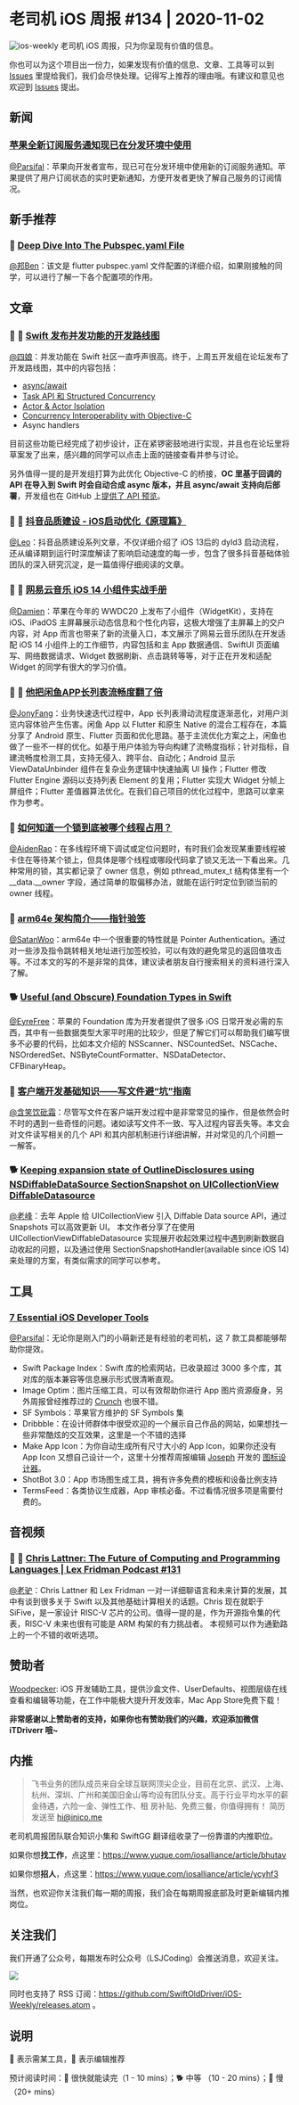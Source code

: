 # 老司机 iOS 周报 #134 | 2020-11-02

![ios-weekly](https://github.com/SwiftOldDriver/iOS-Weekly/blob/master/assets/ios-weekly.png?raw=true)
老司机 iOS 周报，只为你呈现有价值的信息。

你也可以为这个项目出一份力，如果发现有价值的信息、文章、工具等可以到 [Issues](https://github.com/SwiftOldDriver/iOS-Weekly/issues) 里提给我们，我们会尽快处理。记得写上推荐的理由哦。有建议和意见也欢迎到 [Issues](https://github.com/SwiftOldDriver/iOS-Weekly/issues) 提出。

## 新闻

### [苹果全新订阅服务通知现已在分发环境中使用](https://developer.apple.com/news/?id=an960mux)

[@Parsifal](https://github.com/ParsifalC)：苹果向开发者宣布，现已可在分发环境中使用新的订阅服务通知。苹果提供了用户订阅状态的实时更新通知，方便开发者更快了解自己服务的订阅情况。

## 新手推荐

### 🐎 [Deep Dive Into The Pubspec.yaml File](https://medium.com/flutter-community/deep-dive-into-the-pubspec-yaml-file-fb56ac8683b9)

[@邦Ben](https://weibo.com/linwenbang)：该文是 flutter pubspec.yaml 文件配置的详细介绍，如果刚接触的同学，可以进行了解一下各个配置项的作用。

## 文章

### 🌟 🐢 [Swift 发布并发功能的开发路线图](https://forums.swift.org/t/swift-concurrency-roadmap/41611)

[@四娘](https://kemchenj.github.io/)：并发功能在 Swift 社区一直呼声很高。终于，上周五开发组在论坛发布了开发路线图，其中的内容包括：

- [async/await](https://forums.swift.org/t/concurrency-asynchronous-functions/41619)
- [Task API 和 Structured Concurrency](https://forums.swift.org/t/concurrency-structured-concurrency/41622)
- [Actor & Actor Isolation](https://forums.swift.org/t/concurrency-actors-actor-isolation/41613)
- [Concurrency Interoperability with Objective-C](https://forums.swift.org/t/concurrency-interoperability-with-objective-c/41616)
- Async handlers

目前这些功能已经完成了初步设计，正在紧锣密鼓地进行实现，并且也在论坛里将草案发了出来，感兴趣的同学可以点击上面的链接查看并参与讨论。

另外值得一提的是开发组打算为此优化 Objective-C 的桥接，**OC 里基于回调的 API 在导入到 Swift 时会自动合成 async 版本，并且 async/await 支持向后部署**，开发组也在 GitHub 上[提供了 API 预览](https://github.com/DougGregor/swift-concurrency-objc/pull/1/files)。

### 🌟 🐢 [抖音品质建设 - iOS启动优化《原理篇》](https://mp.weixin.qq.com/s/3-Sbqe9gxdV6eI1f435BDg)

[@Leo](https://github.com/leomobiledeveloper)：抖音品质建设系列文章，不仅详细介绍了 iOS 13后的 dyld3 启动流程，还从编译期到运行时深度解读了影响启动速度的每一步，包含了很多抖音基础体验团队的深入研究沉淀，是一篇值得仔细阅读的文章。

### 🌟 🐎 [网易云音乐 iOS 14 小组件实战手册](https://mp.weixin.qq.com/s/gFd8fkJBkQd5RpFSD0P8Ig)

[@Damien](https://github.com/ZengyiMa)：苹果在今年的 WWDC20 上发布了小组件（WidgetKit），支持在 iOS、iPadOS 主屏幕展示动态信息和个性化内容，这极大增强了主屏幕上的交户内容，对 App 而言也带来了新的流量入口，本文展示了网易云音乐团队在开发适配 iOS 14 小组件上的工作细节，内容包括和主 App 数据通信、SwiftUI 页面编写、网络数据请求、Widget 数据刷新、点击跳转等等，对于正在开发和适配 Widget 的同学有很大的学习价值。

### 🌟 🐢 [他把闲鱼APP长列表流畅度翻了倍](https://mp.weixin.qq.com/s/dlOQ3Hw_U3CFQM91vcTGWQ)

[@JonyFang](https://github.com/JonyFang)：业务快速迭代过程中，App 长列表滑动流程度逐渐恶化，对用户浏览内容体验产生伤害。闲鱼 App 以 Flutter 和原生 Native 的混合工程存在，本篇分享了 Android 原生、Flutter 页面和优化思路。基于主流优化方案之上，闲鱼也做了一些不一样的优化。如基于用户体验为导向构建了流畅度指标；针对指标，自建流畅度检测工具，支持无侵入、跨平台、自动化；Android 显示 ViewDataUnbinder 组件在复杂业务逻辑中快速抽离 UI 操作；Flutter 修改 Flutter Engine 源码以支持列表 Element 的复用；Flutter 实现大 Widget 分帧上屏组件；Flutter 差值器算法优化。在我们自己项目的优化过程中，思路可以拿来作为参考。

### 🐎 [如何知道一个锁到底被哪个线程占用？](https://mp.weixin.qq.com/s/EUxx23NBsaPX2KG6HVG-cQ)

[@AidenRao](https://weibo.com/AidenRao)：在多线程环境下调试或定位问题时，有时我们会发现某重要线程被卡住在等待某个锁上，但具体是哪个线程或哪段代码拿了锁又无法一下看出来。几种常用的锁，其实都记录了 owner 信息，例如 pthread_mutex_t 结构体里有一个 \__data.\__owner 字段，通过简单的取偏移办法，就能在运行时定位到锁当前的 owner 线程。

### 🐎 [arm64e 架构简介——指针验签 ](https://mp.weixin.qq.com/s/a5e0T51kH9NIVKJpRyg4hQ)

[@SatanWoo](https://satanwoo.github.io)：arm64e 中一个很重要的特性就是 Pointer Authentication。通过对一些涉及指令跳转相关地址进行加签校验，可以有效的避免常见的返回值攻击等。不过本文的写的不是非常的具体，建议读者朋友自行搜索相关的资料进行深入了解。

### 🐕 [Useful (and Obscure) Foundation Types in Swift](https://medium.com/better-programming/useful-and-obscure-foundation-types-in-swift-4f2b2c42354e)

[@EyreFree](https://github.com/EyreFree)：苹果的 Foundation 库为开发者提供了很多 iOS 日常开发必需的东西，其中有一些数据类型大家平时用的比较少，但是了解它们可以帮助我们编写很多不必要的代码，比如本文介绍的 NSScanner、NSCountedSet、NSCache、NSOrderedSet、NSByteCountFormatter、NSDataDetector、CFBinaryHeap。

### 🐎 [客户端开发基础知识——写文件避“坑”指南](https://juejin.im/post/6885630755805626375)

[@含笑饮砒霜](https://weibo.com/chinafishnews/)：尽管写文件在客户端开发过程中是非常常见的操作，但是依然会时不时的遇到一些奇怪的问题。诸如读写文件不一致、写入过程内容丢失等。本文会对文件读写相关的几个 API 和其内部机制进行详细讲解，并对常见的几个问题一一解答。

### 🐕 [Keeping expansion state of OutlineDisclosures using NSDiffableDataSource SectionSnapshot on UICollectionView DiffableDatasource](https://crsantos.info/uicollectionviewdiffabledatasource-outline/)

[@老峰](https://github.com/Gesantung)：去年 Apple 给 UICollectionView 引入 Diffable Data source API，通过 Snapshots 可以高效更新 UI。 本文作者分享了在使用 UICollectionViewDiffableDatasource 实现展开收起效果过程中遇到刷新数据自动收起的问题，以及通过使用 SectionSnapshotHandler(available since iOS 14) 来处理的方案，有类似需求的同学可以参考。

## 工具

### [7 Essential iOS Developer Tools](https://medium.com/better-programming/7-essential-ios-developer-tools-6bbc8ce53675)

[@Parsifal](https://github.com/ParsifalC)：无论你是刚入门的小萌新还是有经验的老司机，这 7 款工具都能够帮助你提效。

- Swift Package Index：Swift 库的检索网站，已收录超过 3000 多个库，其对库的版本兼容等信息展示形式很清晰直观。
- Image Optim：图片压缩工具，可以有效帮助你进行 App 图片资源瘦身，另外周报曾经推荐过的 [Crunch](https://github.com/chrissimpkins/Crunch) 也很不错。
- SF Symbols：苹果官方维护的 SF Symbols 集
- Dribbble：在设计师群体中很受欢迎的一个展示自己作品的网站，如果想找一些非常酷炫的交互效果，这里是一个不错的选择
- Make App Icon：为你自动生成所有尺寸大小的 App Icon，如果你还没有 App Icon 又想自己设计一个，这里十分推荐周报编辑 [Joseph](https://github.com/josephchang10) 开发的 [图标设计器](https://apps.apple.com/cn/app/%E5%9B%BE%E6%A0%87%E8%AE%BE%E8%AE%A1%E5%99%A8-app-icon-maker/id1391581924)。
- ShotBot 3.0：App 市场图生成工具，拥有许多免费的模板和设备比例支持
- TermsFeed：各类协议生成器，App 审核必备。不过看情况很多项是需要付费的。

## 音视频

### 🐢 🚧 [Chris Lattner: The Future of Computing and Programming Languages | Lex Fridman Podcast #131](https://www.youtube.com/watch?v=nWTvXbQHwWs)

[@老驴](https://www.weibo.com/6090610445)：Chris Lattner 和 Lex Fridman 一对一详细聊语言和未来计算的发展，其中有谈到很多关于 Swift 以及其他基础计算相关的话题。Chris 现在就职于 SiFive，是一家设计 RISC-V 芯片的公司。值得一提的是，作为开源指令集的代表，RISC-V 未来也很有可能是 ARM 构架的有力挑战者。
本视频可以作为通勤路上的一个不错的收听选项。

## 赞助者

[Woodpecker](https://apps.apple.com/cn/app/woodpecker/id1333548463?mt=12): iOS 开发辅助工具，提供沙盒文件、UserDefaults、视图层级在线查看和编辑等功能，在工作中能极大提升开发效率，Mac App Store免费下载！

**非常感谢以上赞助者的支持，如果你也有赞助我们的兴趣，欢迎添加微信 iTDriverr 哦~**

## 内推

> 飞书业务的团队成员来自全球互联网顶尖企业，目前在北京、武汉、上海、杭州、深圳、广州和美国旧金山等均设有团队分支。高于行业平均水平的薪金待遇，六险一金、弹性工作、租 房补贴、免费三餐，你值得拥有！
> 简历发送至 hi@inico.me

老司机周报团队联合知识小集和 SwiftGG 翻译组收录了一份靠谱的内推职位。

如果你想**找工作**，点这里：https://www.yuque.com/iosalliance/article/bhutav

如果你想**招人**，点这里：https://www.yuque.com/iosalliance/article/ycyhf3

当然，也欢迎你关注我们每一期的周报，我们会在每期周报底部及时更新编辑内推岗位。

## 关注我们

我们开通了公众号，每期发布时公众号（LSJCoding）会推送消息，欢迎关注。

![](https://github.com/SwiftOldDriver/iOS-Weekly/blob/master/assets/qrcode_for_wechat.jpg?raw=true)

同时也支持了 RSS 订阅：https://github.com/SwiftOldDriver/iOS-Weekly/releases.atom 。

## 说明

🚧 表示需某工具，🌟 表示编辑推荐

预计阅读时间：🐎 很快就能读完（1 - 10 mins）；🐕 中等 （10 - 20 mins）；🐢 慢（20+ mins）
